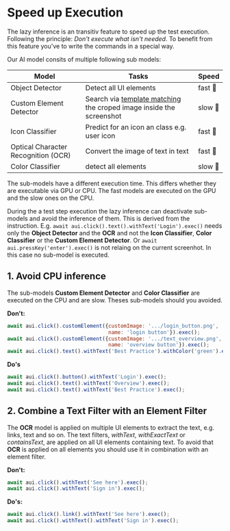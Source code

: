 # Speed up Execution

The lazy inference is an transitiv feature to speed up the test execution. Following the principle: <i>Don't execute what isn't needed</i>. To benefit from this feature you've to write the commands in a special way.

Our AI model consits of multiple following sub models:

| Model | Tasks | Speed |
|-------|-------|-------|
| Object Detector | Detect all UI elements | fast :rocket: |
| Custom Element Detector | Search via [template matching](https://en.wikipedia.org/wiki/Template_matching) the croped image inside the screenshot | slow :snail: |
| Icon Classifier | Predict for an icon an class e.g. user icon  | fast :rocket: |
| Optical Character Recognition (OCR) | Convert the image of text in text | fast :rocket: |
| Color Classifier | detect all elements| slow :snail: |

The sub-models have a different execution time. This differs whether they are executable via GPU or CPU. The fast models are executed on the GPU and the slow ones on the CPU.

During the a test step execution the lazy inference can deactivate sub-models and avoid the inference of them. This is derived from the instruction. E.g. `await aui.click().text().withText('Login').exec()` needs only the <b>Object Detector</b> and the <b>OCR</b> and not the <b>Icon Classifier</b>, <b>Color Classifier</b> or the <b>Custom Element Detector</b>. 
Or `await aui.pressKey('enter').exec()` is not relaing on the current screenhot. In this case no sub-model is executed. 

## 1. Avoid CPU inference

The sub-models <b>Custom Element Detector</b> and <b>Color Classifier</b> are executed on the CPU and are slow. Theses sub-models should you avoided.

<b>Don't:</b>

```javascript
await aui.click().customElement({customImage: '.../login_button.png', 
                                 name: 'login button'}).exec();
await aui.click().customElement({customImage: '.../text_overview.png', 
                                 name: 'overview button'}).exec();
await aui.click().text().withText('Best Practice').withColor('green').exec();
```

<b>Do's</b>

```javascript
await aui.click().button().withText('Login').exec();
await aui.click().text().withText('Overview').exec();
await aui.click().text().withText('Best Practice').exec();
```

## 2. Combine a Text Filter with an Element Filter

The <b>OCR</b> model is applied on multiple UI elements to extract the text, e.g. links, text and so on. The text filters, <i>withText</i>, <i>withExactText</i> or <i>containsText</i>, are applied on all UI elements containing text. To avoid that <b>OCR</b> is applied on all elements you should use it in combination with an element filter. 

<b>Don't:</b>

```javascript
await aui.click().withText('See here').exec();
await aui.click().withText('Sign in').exec();
```

<b>Do's:</b>

```javascript
await aui.click().link().withText('See here').exec();
await aui.click().withText().withText('Sign in').exec();
```





